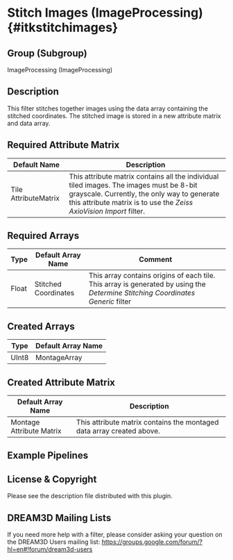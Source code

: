 Stitch Images (ImageProcessing) {#itkstitchimages}
=====

## Group (Subgroup) ##

ImageProcessing (ImageProcessing)


## Description ##

This filter stitches together images using the data array containing the stitched coordinates. The stitched image is stored in a new attribute matrix and data array. 

## Required Attribute Matrix ##

| Default Name | Description | 
|------|--------------------|
| Tile AttributeMatrix  | This attribute matrix contains all the individual tiled images. The images must be 8-bit grayscale. Currently, the only way to generate this attribute matrix is to use the *Zeiss AxioVision Import* filter.     |

## Required Arrays ##

| Type | Default Array Name | Comment | 
|------|--------------------|------|
| Float  | Stitched Coordinates     | This array contains origins of each tile. This array is generated by using the *Determine Stitching Coordinates Generic* filter |

## Created Arrays ##

| Type | Default Array Name | 
|------|--------------------|
| UInt8  | MontageArray     |

## Created Attribute Matrix ##

| Default Array Name | Description |
|--------------------|------|
| Montage Attribute Matrix  | This attribute matrix contains the montaged data array created above. | 




## Example Pipelines ##



## License & Copyright ##

Please see the description file distributed with this plugin.

## DREAM3D Mailing Lists ##

If you need more help with a filter, please consider asking your question on the DREAM3D Users mailing list:
https://groups.google.com/forum/?hl=en#!forum/dream3d-users




